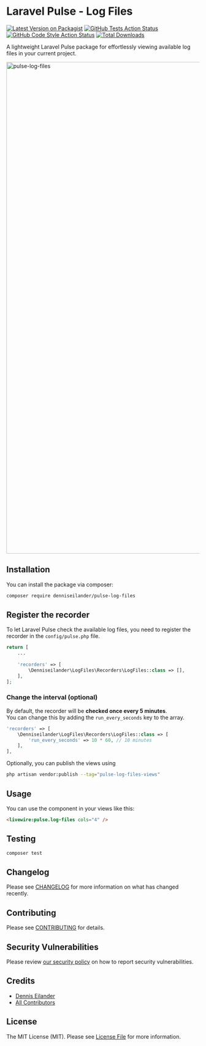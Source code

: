 # Laravel Pulse - Log Files

[![Latest Version on Packagist](https://img.shields.io/packagist/v/denniseilander/pulse-log-files.svg?style=flat-square)](https://packagist.org/packages/denniseilander/pulse-log-files)
[![GitHub Tests Action Status](https://img.shields.io/github/actions/workflow/status/denniseilander/pulse-log-files/run-tests.yml?branch=main&label=tests&style=flat-square)](https://github.com/denniseilander/pulse-log-files/actions?query=workflow%3Arun-tests+branch%3Amain)
[![GitHub Code Style Action Status](https://img.shields.io/github/actions/workflow/status/denniseilander/pulse-log-files/fix-php-code-style-issues.yml?branch=main&label=code%20style&style=flat-square)](https://github.com/denniseilander/pulse-log-files/actions?query=workflow%3A"Fix+PHP+code+style+issues"+branch%3Amain)
[![Total Downloads](https://img.shields.io/packagist/dt/denniseilander/pulse-log-files.svg?style=flat-square)](https://packagist.org/packages/denniseilander/pulse-log-files)

A lightweight Laravel Pulse package for effortlessly viewing available log files in your current project.

<img width="1280" alt="pulse-log-files" src="https://github.com/denniseilander/pulse-log-files/assets/3907144/f39b0004-1338-4234-9bf0-c0ec95abcb64">


## Installation

You can install the package via composer:

```bash
composer require denniseilander/pulse-log-files
```

## Register the recorder

To let Laravel Pulse check the available log files, you need to register the recorder in the `config/pulse.php` file.

```php
return [
    ...
    
    'recorders' => [
        \Denniseilander\LogFiles\Recorders\LogFiles::class => [],
    ],
];
```

### Change the interval (optional)
By default, the recorder will be **checked once every 5 minutes**.  
You can change this by adding the `run_every_seconds` key to the array.

```php
'recorders' => [
    \Denniseilander\LogFiles\Recorders\LogFiles::class => [
        'run_every_seconds' => 10 * 60, // 10 minutes
    ],
],
```
Optionally, you can publish the views using

```bash
php artisan vendor:publish --tag="pulse-log-files-views"
```

## Usage

You can use the component in your views like this:
```html
<livewire:pulse.log-files cols="4" />
```

## Testing

```bash
composer test
```

## Changelog

Please see [CHANGELOG](CHANGELOG.md) for more information on what has changed recently.

## Contributing

Please see [CONTRIBUTING](CONTRIBUTING.md) for details.

## Security Vulnerabilities

Please review [our security policy](../../security/policy) on how to report security vulnerabilities.

## Credits

- [Dennis Eilander](https://github.com/denniseilander)
- [All Contributors](../../contributors)

## License

The MIT License (MIT). Please see [License File](LICENSE.md) for more information.
